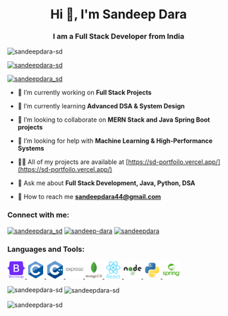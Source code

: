 <h1 align="center">Hi 👋, I'm Sandeep Dara</h1>
<h3 align="center">I am a Full Stack Developer from India</h3>

<p align="left"> <img src="https://komarev.com/ghpvc/?username=sandeepdara-sd&label=Profile%20views&color=0e75b6&style=flat" alt="sandeepdara-sd" /> </p>

<p align="left"> <a href="https://github.com/ryo-ma/github-profile-trophy"><img src="https://github-profile-trophy.vercel.app/?username=sandeepdara-sd" alt="sandeepdara-sd" /></a> </p>

<p align="left"> <a href="https://twitter.com/sandeepdara_sd" target="blank"><img src="https://img.shields.io/twitter/follow/sandeepdara_sd?logo=twitter&style=for-the-badge" alt="sandeepdara_sd" /></a> </p>

- 🔧 I’m currently working on **Full Stack Projects**

- 🌱 I’m currently learning **Advanced DSA & System Design**

- 👥 I’m looking to collaborate on **MERN Stack and Java Spring Boot projects**

- 🤝 I’m looking for help with **Machine Learning & High-Performance Systems**

- 👨‍💻 All of my projects are available at [https://sd-portfoilo.vercel.app/](https://sd-portfoilo.vercel.app/)

- 💬 Ask me about **Full Stack Development, Java, Python, DSA**

- 📧 How to reach me **sandeepdara44@gmail.com**

<h3 align="left">Connect with me:</h3>
<p align="left">
<a href="https://twitter.com/sandeepdara_sd" target="blank"><img align="center" src="https://raw.githubusercontent.com/rahuldkjain/github-profile-readme-generator/master/src/images/icons/Social/twitter.svg" alt="sandeepdara_sd" height="30" width="40" /></a>
<a href="https://linkedin.com/in/sandeep-dara-1b0a23242" target="blank"><img align="center" src="https://raw.githubusercontent.com/rahuldkjain/github-profile-readme-generator/master/src/images/icons/Social/linked-in-alt.svg" alt="sandeep-dara" height="30" width="40" /></a>
<a href="https://www.leetcode.com/sandeepdara" target="blank"><img align="center" src="https://raw.githubusercontent.com/rahuldkjain/github-profile-readme-generator/master/src/images/icons/Social/leet-code.svg" alt="sandeepdara" height="30" width="40" /></a>
</p>

<h3 align="left">Languages and Tools:</h3>
<p align="left"> 
<a href="https://getbootstrap.com" target="_blank" rel="noreferrer"> <img src="https://raw.githubusercontent.com/devicons/devicon/master/icons/bootstrap/bootstrap-plain-wordmark.svg" alt="bootstrap" width="40" height="40"/> </a> 
<a href="https://www.cprogramming.com/" target="_blank" rel="noreferrer"> <img src="https://raw.githubusercontent.com/devicons/devicon/master/icons/c/c-original.svg" alt="c" width="40" height="40"/> </a> 
<a href="https://www.w3schools.com/cpp/" target="_blank" rel="noreferrer"> <img src="https://raw.githubusercontent.com/devicons/devicon/master/icons/cplusplus/cplusplus-original.svg" alt="cplusplus" width="40" height="40"/> </a> 
<a href="https://expressjs.com" target="_blank" rel="noreferrer"> <img src="https://raw.githubusercontent.com/devicons/devicon/master/icons/express/express-original-wordmark.svg" alt="express" width="40" height="40"/> </a> 
<a href="https://www.mongodb.com/" target="_blank" rel="noreferrer"> <img src="https://raw.githubusercontent.com/devicons/devicon/master/icons/mongodb/mongodb-original-wordmark.svg" alt="mongodb" width="40" height="40"/> </a> 
<a href="https://reactjs.org/" target="_blank" rel="noreferrer"> <img src="https://raw.githubusercontent.com/devicons/devicon/master/icons/react/react-original-wordmark.svg" alt="react" width="40" height="40"/> </a> 
<a href="https://nodejs.org" target="_blank" rel="noreferrer"> <img src="https://raw.githubusercontent.com/devicons/devicon/master/icons/nodejs/nodejs-original-wordmark.svg" alt="nodejs" width="40" height="40"/> </a> 
<a href="https://www.python.org" target="_blank" rel="noreferrer"> <img src="https://raw.githubusercontent.com/devicons/devicon/master/icons/python/python-original.svg" alt="python" width="40" height="40"/> </a> 
<a href="https://spring.io/projects/spring-boot" target="_blank" rel="noreferrer"> <img src="https://raw.githubusercontent.com/devicons/devicon/master/icons/spring/spring-original-wordmark.svg" alt="springboot" width="40" height="40"/> </a>
</p>

<p><img align="left" src="https://github-readme-stats.vercel.app/api/top-langs?username=sandeepdara-sd&show_icons=true&locale=en&layout=compact" alt="sandeepdara-sd" /></p>

<p>&nbsp;<img align="center" src="https://github-readme-stats.vercel.app/api?username=sandeepdara-sd&show_icons=true&locale=en" alt="sandeepdara-sd" /></p>

<p><img align="center" src="https://github-readme-streak-stats.herokuapp.com/?user=sandeepdara-sd&" alt="sandeepdara-sd" /></p>
